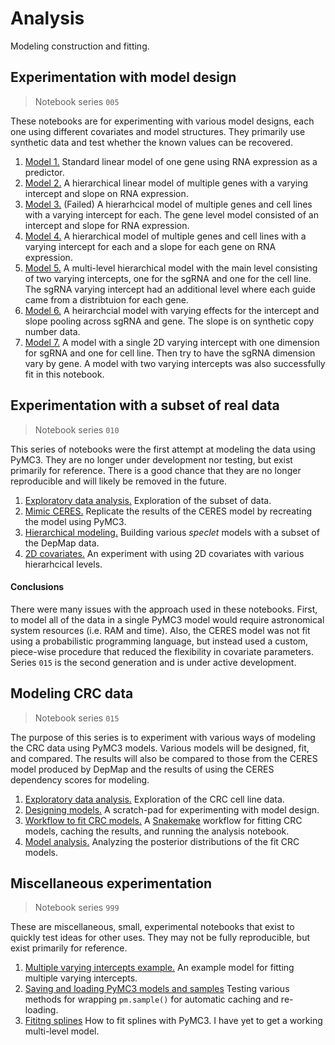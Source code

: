 # Analysis

Modeling construction and fitting.

## Experimentation with model design

> Notebook series `005`

These notebooks are for experimenting with various model designs, each one using different covariates and model structures.
They primarily use synthetic data and test whether the known values can be recovered.

1. [Model 1.](005_005_model-experimentation-m1.md) Standard linear model of one gene using RNA expression as a predictor.
2. [Model 2.](005_007_model-experimentation-m2.md) A hierarchical linear model of multiple genes with a varying intercept and slope on RNA expression.
3. [Model 3.](005_009_model-experimentation-m3.md) (Failed) A hierarhcical model of multiple genes and cell lines with a varying intercept for each. The gene level model consisted of an intercept and slope for RNA expression.
4. [Model 4.](005_011_model-experimentation-m4.md) A hierarchical model of multiple genes and cell lines with a varying intercept for each and a slope for each gene on RNA expression.
5. [Model 5.](005_013_model-experimentation-m5.md) A multi-level hierarchical model with the main level consisting of two varying intercepts, one for the sgRNA and one for the cell line. The sgRNA varying intercept had an additional level where each guide came from a distribtuion for each gene.
6. [Model 6.](005_015_model-experimentation-m6.md) A heirarchcial model with varying effects for the intercept and slope pooling across sgRNA and gene. The slope is on synthetic copy number data.
7. [Model 7.](005_017_model-experimentation-m7.md) A model with a single 2D varying intercept with one dimension for sgRNA and one for cell line. Then try to have the sgRNA dimension vary by gene. A model with two varying intercepts was also successfully fit in this notebook.

## Experimentation with a subset of real data

> Notebook series `010`

This series of notebooks were the first attempt at modeling the data using PyMC3.
They are no longer under development nor testing, but exist primarily for reference.
There is a good chance that they are no longer reproducible and will likely be removed in the future.

1. [Exploratory data analysis.](010_005_exploratory-data-analysis.md) Exploration of the subset of data.
2. [Mimic CERES.](010_010_ceres-replicate.md) Replicate the results of the CERES model by recreating the model using PyMC3.
3. [Hierarchical modeling.](010_013_hierarchical-model-subsample.md) Building various *speclet* models with a subset of the DepMap data.
4. [2D covariates.](010_015_gene-lineage-hierarchical-matrix.md) An experiment with using 2D covariates with various hierarhcical levels.

#### Conclusions

There were many issues with the approach used in these notebooks.
First, to model all of the data in a single PyMC3 model would require astronomical system resources (i.e. RAM and time).
Also, the CERES model was not fit using a probabilistic programming language, but instead used a custom, piece-wise procedure that reduced the flexibility in covariate parameters.
Series `015` is the second generation and is under active development.

## Modeling CRC data

> Notebook series `015`

The purpose of this series is to experiment with various ways of modeling the CRC data using PyMC3 models.
Various models will be designed, fit, and compared.
The results will also be compared to those from the CERES model produced by DepMap and the results of using the CERES dependency scores for modeling.

1. [Exploratory data analysis.](015_005_exploratory-data-analysis.md) Exploration of the CRC cell line data.
2. [Designing models.](015_010_model-design.md) A scratch-pad for experimenting with model design.
3. [Workflow to fit CRC models.](015_017_run-crc-sampling-snakemake.py) A [Snakemake](https://snakemake.readthedocs.io/en/stable/) workflow for fitting CRC models, caching the results, and running the analysis notebook.
4. [Model analysis.](015_020_crc-model-analysis.md) Analyzing the posterior distributions of the fit CRC models.

## Miscellaneous experimentation

> Notebook series `999`

These are miscellaneous, small, experimental notebooks that exist to quickly test ideas for other uses.
They may not be fully reproducible, but exist primarily for reference.

1. [Multiple varying intercepts example.](999_005_experimentation.md) An example model for fitting multiple varying intercepts.
2. [Saving and loading PyMC3 models and samples](999_010_saving-and-loading-models.md) Testing various methods for wrapping `pm.sample()` for automatic caching and re-loading.
3. [Fititng splines](999_015_splines-in-pymc3.md) How to fit splines with PyMC3. I have yet to get a working multi-level model.
